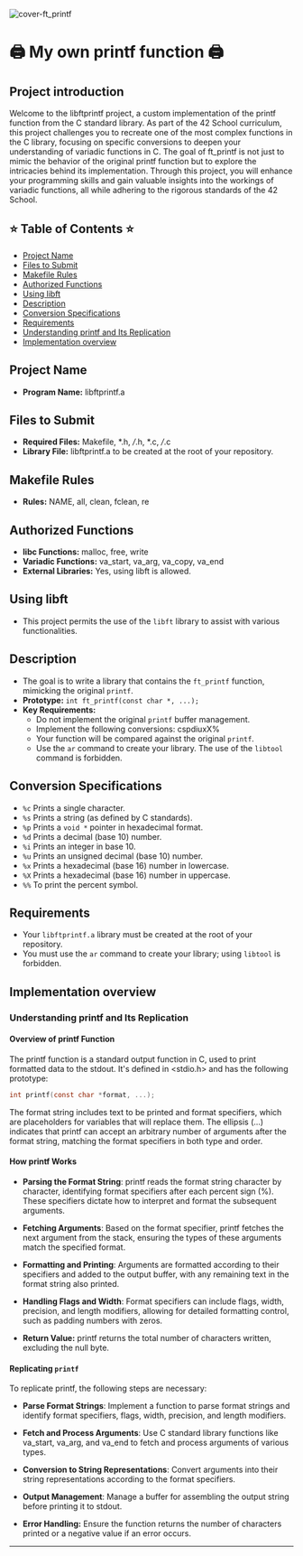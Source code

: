 
![cover-ft_printf](https://github.com/DevAwizard/Printf_by_anwu-yan/assets/153505451/181c9b17-2d97-4c96-8624-2677158f822f)

# 🖨️ My own printf function 🖨️

## Project introduction

Welcome to the libftprintf project, a custom implementation of the printf function from the C standard library. As part of the 42 School curriculum, this project challenges you to recreate one of the most complex functions in the C library, focusing on specific conversions to deepen your understanding of variadic functions in C. The goal of ft_printf is not just to mimic the behavior of the original printf function but to explore the intricacies behind its implementation. Through this project, you will enhance your programming skills and gain valuable insights into the workings of variadic functions, all while adhering to the rigorous standards of the 42 School.


## ⭐ Table of Contents ⭐

- [Project Name](#project-name)
- [Files to Submit](#files-to-submit)
- [Makefile Rules](#makefile-rules)
- [Authorized Functions](#authorized-functions)
- [Using libft](#using-libft)
- [Description](#description)
- [Conversion Specifications](#conversion-specifications)
- [Requirements](#requirements)
- [Understanding printf and Its Replication](#Understanding-printf-and-Its-Replication)
- [Implementation overview](#Implementation-overview)

## Project Name

- **Program Name:** libftprintf.a

## Files to Submit

- **Required Files:** Makefile, *.h, */*.h, *.c, */*.c
- **Library File:** libftprintf.a to be created at the root of your repository.

## Makefile Rules

- **Rules:** NAME, all, clean, fclean, re

## Authorized Functions

- **libc Functions:** malloc, free, write
- **Variadic Functions:** va_start, va_arg, va_copy, va_end
- **External Libraries:** Yes, using libft is allowed.

## Using libft

- This project permits the use of the `libft` library to assist with various functionalities.

## Description

- The goal is to write a library that contains the `ft_printf` function, mimicking the original `printf`.
- **Prototype:** `int ft_printf(const char *, ...);`
- **Key Requirements:**
  - Do not implement the original `printf` buffer management.
  - Implement the following conversions: cspdiuxX%
  - Your function will be compared against the original `printf`.
  - Use the `ar` command to create your library. The use of the `libtool` command is forbidden.

## Conversion Specifications

- `%c` Prints a single character.
- `%s` Prints a string (as defined by C standards).
- `%p` Prints a `void *` pointer in hexadecimal format.
- `%d` Prints a decimal (base 10) number.
- `%i` Prints an integer in base 10.
- `%u` Prints an unsigned decimal (base 10) number.
- `%x` Prints a hexadecimal (base 16) number in lowercase.
- `%X` Prints a hexadecimal (base 16) number in uppercase.
- `%%` To print the percent symbol.

## Requirements

- Your `libftprintf.a` library must be created at the root of your repository.
- You must use the `ar` command to create your library; using `libtool` is forbidden.


## Implementation overview


### Understanding printf and Its Replication

#### Overview of printf Function

The printf function is a standard output function in C, used to print formatted data to the stdout. It's defined in <stdio.h> and has the following prototype:

```c
int printf(const char *format, ...);
```

The format string includes text to be printed and format specifiers, which are placeholders for variables that will replace them. The ellipsis (...) indicates that printf can accept an arbitrary number of arguments after the format string, matching the format specifiers in both type and order.

#### How printf Works

- **Parsing the Format String**: printf reads the format string character by character, identifying format specifiers after each percent sign (%). These specifiers dictate how to interpret and format the subsequent arguments.

- **Fetching Arguments**: Based on the format specifier, printf fetches the next argument from the stack, ensuring the types of these arguments match the specified format.

- **Formatting and Printing**: Arguments are formatted according to their specifiers and added to the output buffer, with any remaining text in the format string also printed.

- **Handling Flags and Width**: Format specifiers can include flags, width, precision, and length modifiers, allowing for detailed formatting control, such as padding numbers with zeros.

- **Return Value:** printf returns the total number of characters written, excluding the null byte.


#### Replicating `printf`
To replicate printf, the following steps are necessary:

- **Parse Format Strings**: Implement a function to parse format strings and identify format specifiers, flags, width, precision, and length modifiers.

- **Fetch and Process Arguments**: Use C standard library functions like va_start, va_arg, and va_end to fetch and process arguments of various types.

- **Conversion to String Representations**: Convert arguments into their string representations according to the format specifiers.

- **Output Management**: Manage a buffer for assembling the output string before printing it to stdout.

- **Error Handling:** Ensure the function returns the number of characters printed or a negative value if an error occurs.

---
